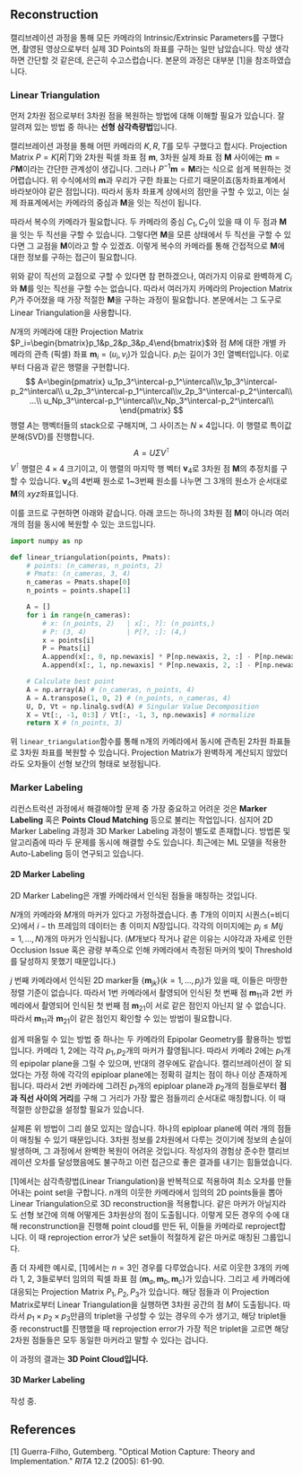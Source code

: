 ## Reconstruction

캘리브레이션 과정을 통해 모든 카메라의 Intrinsic/Extrinsic Parameters를 구했다면, 촬영된 영상으로부터 실제 3D Points의 좌표를 구하는 일만 남았습니다. 막상 생각하면 간단할 것 같은데, 은근히 수고스럽습니다. 본문의 과정은 대부분 [1]을 참조하였습니다.

### Linear Triangulation

먼저 2차원 점으로부터 3차원 점을 복원하는 방법에 대해 이해할 필요가 있습니다. 잘 알려져 있는 방법 중 하나는 **선형 삼각측량법**입니다.

캘리브레이션 과정을 통해 어떤 카메라의 $K, R, T$를 모두 구했다고 합시다. Projection Matrix $P=K[R|T]$와 2차원 픽셀 좌표 점 $\mathbf m$, 3차원 실제 좌표 점 $\mathbf M$ 사이에는 $\mathbf m=P\mathbf M$이라는 간단한 관계성이 생깁니다. 그러나 $P^{-1}\mathbf m=\mathbf M$라는 식으로 쉽게 복원하는 것 어렵습니다. 위 수식에서의 $\mathbf m$과 우리가 구한 좌표는 다르기 때문이죠(동차좌표계에서 바라보아야 같은 점입니다). 따라서 동차 좌표계 상에서의 점만을 구할 수 있고, 이는 실제 좌표계에서는 카메라의 중심과 $\mathbf M$을 잇는 직선이 됩니다.

따라서 복수의 카메라가 필요합니다. 두 카메라의 중심 $C_1, C_2$이 있을 때 이 두 점과 $\mathbf M$을 잇는 두 직선을 구할 수 있습니다. 그렇다면 $\mathbf M$을 모른 상태에서 두 직선을 구할 수 있다면 그 교점을 $\mathbf M$이라고 할 수 있겠죠. 이렇게 복수의 카메라를 통해 간접적으로 $\mathbf M$에 대한 정보를 구하는 접근이 필요합니다.

위와 같이 직선의 교점으로 구할 수 있다면 참 편하겠으나, 여러가지 이유로 완벽하게 $C_i$와 $\mathbf M$를 잇는 직선을 구할 수는 없습니다. 따라서 여러가지 카메라의 Projection Matrix $P_i$가 주어졌을 때 가장 적절한 $\mathbf M$을 구하는 과정이 필요합니다. 본문에서는 그 도구로 Linear Triangulation을 사용합니다.

$N$개의 카메라에 대한 Projection Matrix $P_i=\begin{bmatrix}p_1&p_2&p_3&p_4\end{bmatrix}$와 점 $M$에 대한 개별 카메라의 관측 (픽셀) 좌표 $\mathbf m_i=(u_i, v_i)$가 있습니다. $p_i$는 길이가 3인 열벡터입니다. 이로부터 다음과 같은 행렬을 구현합니다.
$$
A=\begin{pmatrix}
u_1p_3^\intercal-p_1^\intercal\\v_1p_3^\intercal-p_2^\intercal\\
u_2p_3^\intercal-p_1^\intercal\\v_2p_3^\intercal-p_2^\intercal\\
...\\
u_Np_3^\intercal-p_1^\intercal\\v_Np_3^\intercal-p_2^\intercal\\
\end{pmatrix}
$$
행렬 $A$는 행벡터들의 stack으로 구해지며, 그 사이즈는 $N\times4$입니다. 이 행렬로 특이값 분해(SVD)를 진행합니다.
$$
A=U\Sigma V^\intercal
$$
$V^\intercal$ 행렬은 $4\times4$ 크기이고, 이 행렬의 마지막 행 벡터 $\mathbf v_4$로 3차원 점 $\mathbf M$의 추정치를 구할 수 있습니다. $\mathbf v_4$의 4번째 원소로 1~3번째 원소를 나누면 그 3개의 원소가 순서대로 $\mathbf M$의 $xyz$좌표입니다.

이를 코드로 구현하면 아래와 같습니다. 아래 코드는 하나의 3차원 점 $\mathbf M$이 아니라 여러개의 점을 동시에 복원할 수 있는 코드입니다.

```python
import numpy as np

def linear_triangulation(points, Pmats):
  	# points: (n_cameras, n_points, 2)
    # Pmats: (n_cameras, 3, 4)
    n_cameras = Pmats.shape[0]
    n_points = points.shape[1]

    A = []
    for i in range(n_cameras):
        # x: (n_points, 2)   | x[:, ?]: (n_points,)
        # P: (3, 4)          | P[?, :]: (4,)
      	x = points[i]
        P = Pmats[i]
        A.append(x[:, 0, np.newaxis] * P[np.newaxis, 2, :] - P[np.newaxis, 0, :] )
        A.append(x[:, 1, np.newaxis] * P[np.newaxis, 2, :] - P[np.newaxis, 1, :] )

    # Calculate best point
    A = np.array(A) # (n_cameras, n_points, 4)
    A = A.transpose(1, 0, 2) # (n_points, n_cameras, 4)
    U, D, Vt = np.linalg.svd(A) # Singular Value Decomposition
    X = Vt[:, -1, 0:3] / Vt[:, -1, 3, np.newaxis] # normalize
    return X # (n_points, 3)
```

위 `linear_triangulation`함수를 통해 n개의 카메라에서 동시에 관측된 2차원 좌표들로 3차원 좌표를 복원할 수 있습니다. Projection Matrix가 완벽하게 계산되지 않았더라도 오차들이 선형 보간의 형태로 보정됩니다.   

### Marker Labeling

리컨스트럭션 과정에서 해결해야할 문제 중 가장 중요하고 어려운 것은 **Marker Labeling** 혹은 **Points Cloud Matching** 등으로 불리는 작업입니다. 심지어 2D Marker Labeling 과정과 3D Marker Labeling 과정이 별도로 존재합니다. 방법론 및 알고리즘에 따라 두 문제를 동시에 해결할 수도 있습니다. 최근에는 ML 모델을 적용한 Auto-Labeling 등이 연구되고 있습니다.

#### 2D Marker Labeling

2D Marker Labeling은 개별 카메라에서 인식된 점들을 매칭하는 것입니다.

$N$개의 카메라와 $M$개의 마커가 있다고 가정하겠습니다. 총 $T$개의 이미지 시퀀스(=비디오)에서 $i-\text{th}$ 프레임의 데이터는 총 이미지 $N$장입니다. 각각의 이미지에는 $p_j\le M(j=1, ... ,N)$개의 마커가 인식됩니다. ($M$개보다 작거나 같은 이유는 시야각과 자세로 인한 Occlusion Issue 혹은 광량 부족으로 인해 카메라에서 측정된 마커의 빛이 Threshold를 달성하지 못했기 때문입니다.)

$j$ 번째 카메라에서 인식된 2D marker들 $\{\mathbf m_{jk}\}(k=1,...,p_j)$가 있을 때, 이들은 마땅한 정렬 기준이 없습니다. 따라서 1번 카메라에서 촬영되어 인식된 첫 번째 점 $\mathbf m_{11}$과 2번 카메라에서 촬영되어 인식된 첫 번째 점 $\mathbf m_{21}$이 서로 같은 점인지 아닌지 알 수 없습니다. 따라서 $\mathbf m_{11}$과 $\mathbf m_{21}$이 같은 점인지 확인할 수 있는 방법이 필요합니다.

쉽게 떠올릴 수 있는 방법 중 하나는 두 카메라의 Epipolar Geometry를 활용하는 방법입니다. 카메라 1, 2에는 각각 $p_1, p_2$개의 마커가 촬영됩니다. 따라서 카메라 2에는 $p_1$개의 epipolar plane을 그릴 수 있으며, 반대의 경우에도 같습니다. 캘리브레이션이 잘 되었다는 가정 하에 각각의 epiploar plane에는 정확히 걸치는 점이 하나 이상 존재하게 됩니다. 따라서 2번 카메라에 그려진 $p_1$개의 epiploar plane과 $p_2$개의 점들로부터 **점과 직선 사이의 거리**를 구해 그 거리가 가장 짧은 점들끼리 순서대로 매칭합니다. 이 때 적절한 상한값을 설정할 필요가 있습니다.

실제론 위 방법이 그리 쓸모 있지는 않습니다. 하나의 epiploar plane에 여러 개의 점들이 매칭될 수 있기 때문입니다. 3차원 정보를 2차원에서 다루는 것이기에 정보의 손실이 발생하며, 그 과정에서 완벽한 복원이 어려운 것입니다. 작성자의 경험상 준수한 캘리브레이션 오차를 달성했음에도 불구하고 이런 접근으로 좋은 결과를 내기는 힘들었습니다.

[1]에서는 삼각측량법(Linear Triangulation)을 반복적으로 적용하여 최소 오차를 만들어내는 point set을 구합니다. $n$개의 이웃한 카메라에서 임의의 2D points들을 뽑아 Linear Triangulation으로 3D reconstruction을 적용합니다. 같은 마커가 아닐지라도 선형 보간에 의해 어떻게든 3차원상의 점이 도출됩니다. 이렇게 모든 경우의 수에 대해 reconstrunction을 진행해 point cloud를 만든 뒤, 이들을 카메라로 reproject합니다. 이 때 reprojection error가 낮은 set들이 적절하게 같은 마커로 매칭된 그룹입니다.

좀 더 자세한 예시로, [1]에서는 $n=3$인 경우를 다루었습니다. 서로 이웃한 3개의 카메라 1, 2, 3들로부터 임의의 픽셀 좌표 점 $(\mathbf m_a, \mathbf m_b, \mathbf m_c)$가 있습니다. 그리고 세 카메라에 대응되는 Projection Matrix $P_1, P_2, P_3$가 있습니다. 해당 점들과 이 Projection Matrix로부터 Linear Triangulation을 실행하면 3차원 공간의 점 $M$이 도출됩니다. 따라서 $p_1\times p_2\times p_3$만큼의 triplet을 구성할 수 있는 경우의 수가 생기고, 해당 triplet들 중 reconstruct를 진행했을 때 reprojection error가 가장 적은 triplet을 고르면 해당 2차원 점들들은 모두 동일한 마커라고 말할 수 있다는 겁니다.

이 과정의 결과는 **3D Point Cloud입니다.**

#### 3D Marker Labeling

작성 중.

## References

[1] Guerra-Filho, Gutemberg. "Optical Motion Capture: Theory and Implementation." *RITA* 12.2 (2005): 61-90.